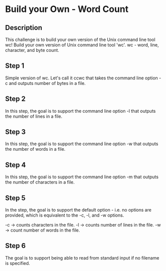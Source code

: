 # Build your Own - Word Count

## Description

This challenge is to build your own version of the Unix command line tool wc!
Build your own version of Unix command line tool 'wc'.
wc - word, line, character, and byte count. 

## Step 1
Simple version of wc. Let's call it ccwc that takes the command line option -c and outputs number of bytes in a file.

## Step 2
In this step, the goal is to support the command line option -l that outputs the number of lines in a file.

## Step 3
In this step, the goal is to support the command line option -w that outputs the number of words in a file.

## Step 4
In this step, the goal is to support the command line option -m that outputs the number of characters in a file.

## Step 5
In the step, the goal is to support the default option - i.e. no options are provided, which is equivalent to the -c, -l, and -w options. 

-c -> counts characters in the file.
-l -> counts number of lines in the file. 
-w -> count number of words in the file.

## Step 6
The goal is to support being able to read from standard input if no filename is specified. 
